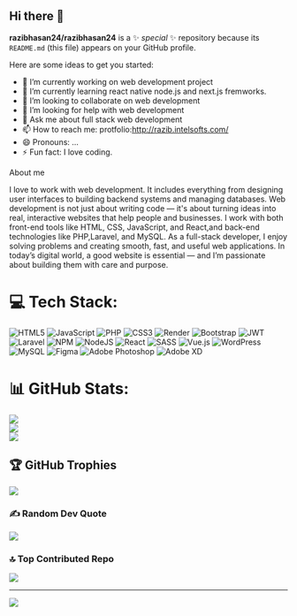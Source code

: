 ## Hi there 👋


**razibhasan24/razibhasan24** is a ✨ _special_ ✨ repository because its `README.md` (this file) appears on your GitHub profile.

Here are some ideas to get you started:

- 🔭 I’m currently working on web development project
- 🌱 I’m currently learning  react native node.js and next.js fremworks.
- 👯 I’m looking to collaborate on web development 
- 🤔 I’m looking for help with web development 
- 💬 Ask me about full stack web development 
- 📫 How to reach me: protfolio:http://razib.intelsofts.com/
- 😄 Pronouns: ...
- ⚡ Fun fact: I love coding.

 About me
 
I love to work with web development. It includes everything from designing user interfaces to building backend systems and managing databases. Web development is not just about writing code — it's about turning ideas into real, interactive websites that help people and businesses. I work with both front-end tools like HTML, CSS, JavaScript, and React,and back-end technologies like PHP,Laravel, and MySQL. As a full-stack developer, I enjoy solving problems and creating smooth, fast, and useful web applications. In today’s digital world, a good website is essential — and I’m passionate about building them with care and purpose.

# 💻 Tech Stack:
![HTML5](https://img.shields.io/badge/html5-%23E34F26.svg?style=for-the-badge&logo=html5&logoColor=white) ![JavaScript](https://img.shields.io/badge/javascript-%23323330.svg?style=for-the-badge&logo=javascript&logoColor=%23F7DF1E) ![PHP](https://img.shields.io/badge/php-%23777BB4.svg?style=for-the-badge&logo=php&logoColor=white) ![CSS3](https://img.shields.io/badge/css3-%231572B6.svg?style=for-the-badge&logo=css3&logoColor=white) ![Render](https://img.shields.io/badge/Render-%46E3B7.svg?style=for-the-badge&logo=render&logoColor=white) ![Bootstrap](https://img.shields.io/badge/bootstrap-%238511FA.svg?style=for-the-badge&logo=bootstrap&logoColor=white) ![JWT](https://img.shields.io/badge/JWT-black?style=for-the-badge&logo=JSON%20web%20tokens) ![Laravel](https://img.shields.io/badge/laravel-%23FF2D20.svg?style=for-the-badge&logo=laravel&logoColor=white) ![NPM](https://img.shields.io/badge/NPM-%23CB3837.svg?style=for-the-badge&logo=npm&logoColor=white) ![NodeJS](https://img.shields.io/badge/node.js-6DA55F?style=for-the-badge&logo=node.js&logoColor=white) ![React](https://img.shields.io/badge/react-%2320232a.svg?style=for-the-badge&logo=react&logoColor=%2361DAFB) ![SASS](https://img.shields.io/badge/SASS-hotpink.svg?style=for-the-badge&logo=SASS&logoColor=white) ![Vue.js](https://img.shields.io/badge/vue.js-%2335495e.svg?style=for-the-badge&logo=vuedotjs&logoColor=%234FC08D) ![WordPress](https://img.shields.io/badge/WordPress-%23117AC9.svg?style=for-the-badge&logo=WordPress&logoColor=white) ![MySQL](https://img.shields.io/badge/mysql-4479A1.svg?style=for-the-badge&logo=mysql&logoColor=white) ![Figma](https://img.shields.io/badge/figma-%23F24E1E.svg?style=for-the-badge&logo=figma&logoColor=white) ![Adobe Photoshop](https://img.shields.io/badge/adobe%20photoshop-%2331A8FF.svg?style=for-the-badge&logo=adobe%20photoshop&logoColor=white) ![Adobe XD](https://img.shields.io/badge/Adobe%20XD-470137?style=for-the-badge&logo=Adobe%20XD&logoColor=#FF61F6)
# 📊 GitHub Stats:
![](https://github-readme-stats.vercel.app/api?username=razibhasan24&theme=transparent&hide_border=true&include_all_commits=false&count_private=false)<br/>
![](https://nirzak-streak-stats.vercel.app/?user=razibhasan24&theme=transparent&hide_border=true)<br/>
![](https://github-readme-stats.vercel.app/api/top-langs/?username=razibhasan24&theme=transparent&hide_border=true&include_all_commits=false&count_private=false&layout=compact)

## 🏆 GitHub Trophies
![](https://github-profile-trophy.vercel.app/?username=razibhasan24&theme=blue_navy&no-frame=false&no-bg=true&margin-w=4)

### ✍️ Random Dev Quote
![](https://quotes-github-readme.vercel.app/api?type=horizontal&theme=radical)

### 🔝 Top Contributed Repo
![](https://github-contributor-stats.vercel.app/api?username=razibhasan24&limit=5&theme=dark&combine_all_yearly_contributions=true)

---
[![](https://visitcount.itsvg.in/api?id=razibhasan24&icon=0&color=0)](https://visitcount.itsvg.in)

<!-- Proudly created with GPRM ( https://gprm.itsvg.in ) -->
